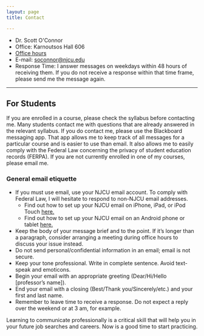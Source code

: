 ```yaml
---
layout: page
title: Contact

---
```



+ Dr. Scott O'Connor 
+ Office: Karnoutsos Hall 606
+ [Office hours](office/)
+ E-mail: <soconnor@njcu.edu>
+ Response Time: I answer messages on weekdays within 48 hours of receiving them. If you do not receive a response within that time frame, please send me the message again. 

---

## For Students 
If you are enrolled in a course, please check the syllabus before contacting me. Many students contact me with questions that are already answered in the relevant syllabus. If you do contact me, please use the Blackboard messaging app. That app allows me to keep track of all messages for a particular course and is easier to use than email. It also allows me to easily comply with the Federal Law concerning the privacy of student education records (FERPA). If you are not currently enrolled in one of my courses, please email me. 

### General email etiquette 

+ If you must use email, use your NJCU email account. To comply with Federal Law, I will hesitate to respond to non-NJCU email addresses. 
	+ Find out how to set up your NJCU email on iPhone, iPad, or iPod Touch [here.](https://support.office.com/en-us/article/Set-up-email-on-iPhone-iPad-or-iPod-Touch-b2de2161-cc1d-49ef-9ef9-81acd1c8e234#BKMK_WorkOrSchool)
	+ Find out how to set up your NJCU email on an Android phone or tablet [here.](https://support.office.com/en-us/article/Set-up-email-on-an-Android-phone-or-tablet-886db551-8dfa-4fd5-b835-f8e532091872#BKMK_O365SetUp) 
+ Keep the body of your message brief and to the point. If it’s longer than a paragraph, consider arranging a meeting during office hours to discuss your issue instead.
+ Do not send personal/confidential information in an email; email is not secure.
+ Keep your tone professional. Write in complete sentence.  Avoid text-speak and emoticons. 
+ Begin your email with an appropriate greeting (Dear/Hi/Hello [professor’s name]).
+ End your email with a closing (Best/Thank you/Sincerely/etc.) and your first and last name.
+ Remember to leave time to receive a response. Do not expect a reply over the weekend or at 3 am, for example.

Learning to communicate professionally is a critical skill that will help you in your future job searches and careers. Now is a good time to start practicing.
